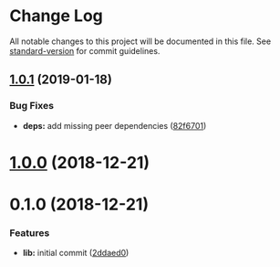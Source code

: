 # Change Log

All notable changes to this project will be documented in this file. See [standard-version](https://github.com/conventional-changelog/standard-version) for commit guidelines.

<a name="1.0.1"></a>
## [1.0.1](https://github.com/kbshl/prettier-config-kbshl/compare/v1.0.0...v1.0.1) (2019-01-18)


### Bug Fixes

* **deps:** add missing peer dependencies ([82f6701](https://github.com/kbshl/prettier-config-kbshl/commit/82f6701))



<a name="1.0.0"></a>
# [1.0.0](https://github.com/kbshl/prettier-config-kbshl/compare/v0.1.0...v1.0.0) (2018-12-21)



<a name="0.1.0"></a>
# 0.1.0 (2018-12-21)


### Features

* **lib:** initial commit ([2ddaed0](https://github.com/kbshl/prettier-config-kbshl/commit/2ddaed0))
